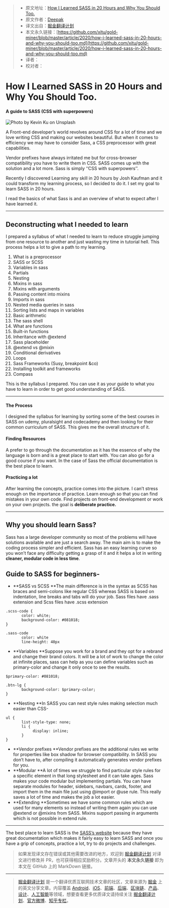 > * 原文地址：[How I Learned SASS in 20 Hours and Why You Should Too.](https://medium.com/front-end-weekly/how-i-learned-sass-in-20-hours-and-why-you-should-too-a2fb92d0359c)
> * 原文作者：[Deepak](https://medium.com/@deepakgangwar4265)
> * 译文出自：[掘金翻译计划](https://github.com/xitu/gold-miner)
> * 本文永久链接：[https://github.com/xitu/gold-miner/blob/master/article/2020/how-i-learned-sass-in-20-hours-and-why-you-should-too.md](https://github.com/xitu/gold-miner/blob/master/article/2020/how-i-learned-sass-in-20-hours-and-why-you-should-too.md)
> * 译者：
> * 校对者：

# How I Learned SASS in 20 Hours and Why You Should Too.

#### A guide to SASS (CSS with superpowers)

![Photo by [Kevin Ku](https://unsplash.com/@ikukevk?utm_source=medium&utm_medium=referral) on [Unsplash](https://unsplash.com?utm_source=medium&utm_medium=referral)](https://cdn-images-1.medium.com/max/6706/0*CEjxaCtfB0OSJDzJ)

A Front-end developer’s world revolves around CSS for a lot of time and we love writing CSS and making our websites beautiful. But when it comes to efficiency we may have to consider Sass, a CSS preprocessor with great capabilities.

Vendor prefixes have always irritated me but for cross-browser compatibility you have to write them in CSS. SASS comes up with the solution and a lot more. Sass is simply ‘‘CSS with superpowers’’.

Recently I discovered Learning any skill in 20 hours by Josh Kaufman and it could transform my learning process, so I decided to do it. I set my goal to learn SASS in 20 hours.

I read the basics of what Sass is and an overview of what to expect after I have learned it.

---

## Deconstructing what I needed to learn

I prepared a syllabus of what I needed to learn to reduce struggle jumping from one resource to another and just wasting my time in tutorial hell. This process helps a lot to give a path to my learning.

1. What is a preprocessor
2. SASS or SCSS
3. Variables in sass
4. Partials
5. Nesting
6. Mixins in sass
7. Mixins with arguments
8. Passing content into mixins
9. Imports in sass
10. Nested media queries in sass
11. Sorting lists and maps in variables
12. Basic arithmetic
13. The sass shell
14. What are functions
15. Built-in functions
16. Inheritance with @extend
17. Sass placeholder
18. @extend vs @mixin
19. Conditional derivatives
20. Loops
21. Sass Frameworks (Susy, breakpoint &co)
22. Installing toolkit and frameworks
23. Compass

This is the syllabus I prepared. You can use it as your guide to what you have to learn in order to get good understanding of SASS.

---

#### The Process

I designed the syllabus for learning by sorting some of the best courses in SASS on udemy, pluralsight and codecademy and then looking for their common curriculum of SASS. This gives me the overall structure of it.

#### Finding Resources

A prefer to go through the documentation as it has the essence of why the language is born and is a great place to start with. You can also go for a good course if you want. In the case of Sass the official documentation is the best place to learn.

#### Practicing a lot

After learning the concepts, practice comes into the picture. I can’t stress enough on the importance of practice. Learn enough so that you can find mistakes in your own code. Find projects on front-end development or work on your own projects. the goal is **deliberate practice.**

---

## Why you should learn Sass?

Sass has a large developer community so most of the problems will have solutions available and are just a search away. The main aim is to make the coding process simpler and efficient. Sass has an easy learning curve so you won’t face any difficulty getting a grasp of it and it helps a lot in writing **cleaner, modular code in less time**.

## Guide to SASS for beginners-

* **SASS vs SCSS
**The main difference is in the syntax as SCSS has braces and semi-colons like regular CSS whereas SASS is based on indentation, line breaks and tabs will do your job. Sass files have .sass extension and Scss files have .scss extension

```
.scss-code {
       color: white;
       background-color: #081018;
}

.sass-code
       color: white
       line-height: 40px
```

* **Variables
**Suppose you work for a brand and they opt for a rebrand and change their brand colors. It will be a lot of work to change the color at infinite places, sass can help as you can define variables such as primary-color and change it only once to see the results.

```
$primary-color: #081018;

.btn-lg {
       background-color: $primary-color;
}
```

* **Nesting
**In SASS you can nest style rules making selection much easier than CSS-

```
ul {
       list-style-type: none;
       li {
            display: inline;
       }
}
```

* **Vendor prefixes
**Vendor prefixes are the additional rules we write for properties like box shadow for browser compatibility. In SASS you don’t have to, after compiling it automatically generates vendor prefixes for you.
* **Modular
**A lot of times we struggle to find particular style rules for a specific element in that long stylesheet and it can take ages. Sass makes your code modular but implementing partials. You can have separate modules for header, sidebars, navbars, cards, footer, and import them in the main file just using @import or @use rule. This really saves a lot of time and makes the job a lot easier.
* **Extending
**Sometimes we have some common rules which are used for many elements so instead of writing them again you can use @extend or @mixins from SASS. Mixins support passing in arguments which is not possible in extend rule.

---

The best place to learn SASS is the [SASS’s website](https://sass-lang.com/) because they have great documentation which makes it fairly easy to learn SASS and once you have a grip of concepts, practice a lot, try to do projects and challenges.

> 如果发现译文存在错误或其他需要改进的地方，欢迎到 [掘金翻译计划](https://github.com/xitu/gold-miner) 对译文进行修改并 PR，也可获得相应奖励积分。文章开头的 **本文永久链接** 即为本文在 GitHub 上的 MarkDown 链接。

---

> [掘金翻译计划](https://github.com/xitu/gold-miner) 是一个翻译优质互联网技术文章的社区，文章来源为 [掘金](https://juejin.im) 上的英文分享文章。内容覆盖 [Android](https://github.com/xitu/gold-miner#android)、[iOS](https://github.com/xitu/gold-miner#ios)、[前端](https://github.com/xitu/gold-miner#前端)、[后端](https://github.com/xitu/gold-miner#后端)、[区块链](https://github.com/xitu/gold-miner#区块链)、[产品](https://github.com/xitu/gold-miner#产品)、[设计](https://github.com/xitu/gold-miner#设计)、[人工智能](https://github.com/xitu/gold-miner#人工智能)等领域，想要查看更多优质译文请持续关注 [掘金翻译计划](https://github.com/xitu/gold-miner)、[官方微博](http://weibo.com/juejinfanyi)、[知乎专栏](https://zhuanlan.zhihu.com/juejinfanyi)。
